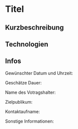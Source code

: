 <!-- 
	Name des Votrages - Länge: ~ 20 Zeichen) 
-->
# Titel

<!-- 
	Kurzbeschreibung des Vortrages Länge: ~ 200 Zeichen) 
-->
## Kurzbeschreibung

<!-- 
	In Hashtags welche Technologien/Frameworks/Libraries benutzt werden.
	#js #docker #linux #css #server
-->
## Technologien

<!-- 
	Ein paar Info um den Vortrag
-->
## Infos

Gewünschter Datum und Uhrzeit:

Geschätze Dauer:

Name des Votragshalter:

Zielpublikum:
<!-- 
	Wie können wir euch Kontatkieren (Email, Social Media etc...)
-->
Kontaktaufname:

Sonstige Informationen: